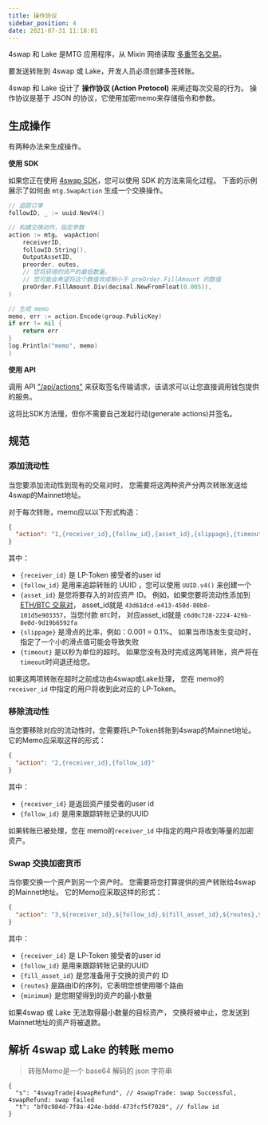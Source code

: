 ```yaml
---
title: 操作协议
sidebar_position: 4
date: 2021-07-31 11:18:01
---
```


4swap 和 Lake 是MTG 应用程序，从 Mixin 网络读取 [多重签名交易](https://developers.mixin.one/document/wallet/api/multisigs/tutorial)。

要发送转账到 4swap 或 Lake，开发人员必须创建多签转账。

4swap 和 Lake 设计了 **操作协议 (Action Protocol)** 来阐述每次交易的行为。 操作协议是基于 JSON 的协议，它使用加密memo来存储指令和参数。

## 生成操作

有两种办法来生成操作。

**使用 SDK**

如果您正在使用 [4swap SDK](https://github.com/fox-one/4swap-sdk-go)，您可以使用 SDK 的方法来简化过程。 下面的示例展示了如何由  `mtg.SwapAction` 生成一个交换操作。

```go
// 追踪订单
followID, _ := uuid.NewV4()

// 构建交换动作，指定参数
action := mtg。 wapAction(
    receiverID,
    followID.String(),
    OutputAssetID,
    preorder. outes,
    // 您将获得的资产的最低数量。
    // 您可能会希望将这个数值改成稍小于 preOrder.FillAmount 的数值
    preOrder.FillAmount.Div(decimal.NewFromFloat(0.005)),
)

// 生成 memo
memo, err := action.Encode(group.PublicKey)
if err != nil {
    return err
}
log.Println("memo", memo)
)
```

**使用 API**

调用 API ["/api/actions"](./apis/actions) 来获取签名传输请求，该请求可以让您直接调用钱包提供的服务。

这将比SDK方法慢，但你不需要自己发起行动(generate actions)并签名。

## 规范

### 添加流动性

当您要添加流动性到现有的交易对时， 您需要将这两种资产分两次转账发送给4swap的Mainnet地址。

对于每次转账，memo应以以下形式构造：

```json
{
  "action": "1,{receiver_id},{follow_id},{asset_id},{slippage},{timeout}"
}
```

其中：

- `{receiver_id}` 是 LP-Token 接受者的user id
- `{follow_id}` 是用来追踪转账的 UUID ，您可以使用 `UUID.v4()` 来创建一个
- `{asset_id}` 是您将要存入的对应资产 ID。 例如，如果您要将流动性添加到 [ETH/BTC 交易对](https://app.4swap.org/#/pair-info?base=43d61dcd-e413-450d-80b8-101d5e903357&quote=c6d0c728-2624-429b-8e0d-d9d19b6592fa)， asset_id就是 `43d61dcd-e413-450d-80b8-101d5e903357`，当您付款 `BTC`时， 对应asset_id就是 `c6d0c728-2224-429b-8e0d-9d19b6592fa`
- `{slippage}` 是滑点的比率，例如：0.001 = 0.1%。 如果当市场发生变动时，指定了一个小的滑点值可能会导致失败
- `{timeout}` 是以秒为单位的超时。 如果您没有及时完成这两笔转账，资产将在 `timeout`时间退还给您。

如果这两项转账在超时之前成功由4swap或Lake处理， 您在 memo的`receiver_id` 中指定的用户将收到此对应的 LP-Token。


### 移除流动性

当您要移除对应的流动性时，您需要将LP-Token转账到4swap的Mainnet地址。 它的Memo应采取这样的形式：

```json
{
  "action": "2,{receiver_id},{follow_id}"
}
```

其中：

- `{receiver_id}` 是返回资产接受者的user id
- `{follow_id}` 是用来跟踪转账记录的UUID

如果转账已被处理，您在 memo的`receiver_id` 中指定的用户将收到等量的加密资产。

### Swap 交换加密货币

当你要交换一个资产到另一个资产时。 您需要将您打算提供的资产转账给4swap的Mainnet地址。 它的Memo应采取这样的形式：

```json
{
  "action": "3,${receiver_id},${follow_id},${fill_asset_id},${routes},${minimum}"
}
```

其中：

- `{receiver_id}` 是 LP-Token 接受者的user id
- `{follow_id}` 是用来跟踪转账记录的UUID
- `{fill_asset_id}` 是您准备用于交换的资产的 ID
- `{routes}` 是路由ID的序列，它表明您想使用哪个路由
- `{minimum}` 是您期望得到的资产的最小数量

如果4swap 或 Lake 无法取得最小数量的目标资产， 交换将被中止，您发送到Mainnet地址的资产将被退款。

## 解析 4swap 或 Lake 的转账 memo

> 转账Memo是一个 base64 解码的 json 字符串

```json5
{
  "s": "4swapTrade|4swapRefund", // 4swapTrade: swap Successful, 4swapRefund: swap failed
  "t": "bf0c984d-7f8a-424e-bddd-473fcf5f7020", // follow id
}
```
